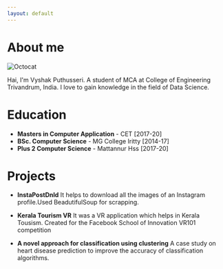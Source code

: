 ```yaml
---
layout: default
---
```



# About me

![Octocat](https://github.githubassets.com/images/icons/emoji/octocat.png)

  Hai, I'm Vyshak Puthusseri. A student of MCA at College of Engineering Trivandrum, India.
  I love to gain knowledge in the field of Data Science.

# Education

* **Masters in Computer Application** - CET     [2017-20]
* **BSc. Computer Science** - MG College Iritty [2014-17]
* **Plus 2 Computer Science** - Mattannur Hss   [2017-20]

# Projects

* **InstaPostDnld** 
It helps to download all the images of an Instagram profile.Used BeadutifulSoup for scrapping.

* **Kerala Tourism VR**
It was a VR application which helps in Kerala Tousism. Created for the Facebook School of Innovation VR101 competition

* **A novel approach for classification using clustering**
A case study on heart disease prediction to improve the accuracy of classification algorithms.
